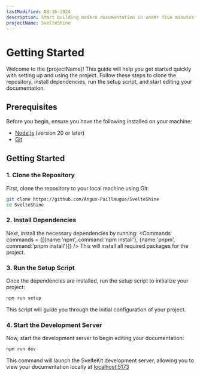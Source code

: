 ```yaml
---
lastModified: 08-16-2024
description: Start building modern documentation in under five minutes
projectName: SvelteShine
---
```


<script>
  import { Collapsible, Commands } from "$lib/components";
</script>


# Getting Started

Welcome to the {projectName}! This guide will help you get started quickly with setting up and using the project. Follow these steps to clone the repository, install dependencies, run the setup script, and start editing your documentation.


## Prerequisites

Before you begin, ensure you have the following installed on your machine:
 - [Node.js](https://nodejs.org/en/download/package-manager) (version 20 or later)
 - [Git](https://git-scm.com/downloads)

## Getting Started

### 1. Clone the Repository

First, clone the repository to your local machine using Git:
```bash no-line-numbers
git clone https://github.com/Angus-Paillaugue/SvelteShine
cd SvelteShine
```

### 2. Install Dependencies

Next, install the necessary dependencies by running:
<Commands commands = {[{name:'npm', command:'npm install'}, {name:'pnpm', command:'pnpm install'}]} />
This will install all required packages for the project.

### 3. Run the Setup Script
Once the dependencies are installed, run the setup script to initialize your project:

```bash no-line-numbers
npm run setup
```
This script will guide you through the initial configuration of your project.

### 4. Start the Development Server
Now, start the development server to begin editing your documentation:

```bash no-line-numbers
npm run dev
```

This command will launch the SvelteKit development server, allowing you to view your documentation locally at [localhost:5173](http://localhost:5173)
